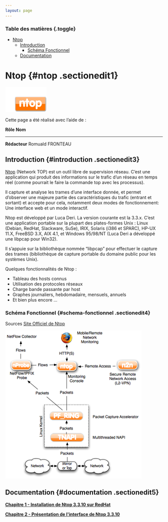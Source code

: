 ```yaml
---
layout: page
---
```


### Table des matières {.toggle}

-   [Ntop](start.html#ntop)
    -   [Introduction](start.html#introduction)
        -   [Schéma Fonctionnel](start.html#schema-fonctionnel)
    -   [Documentation](start.html#documentation)

Ntop {#ntop .sectionedit1}
====

[![](../../../../assets/media/supervision/ntop_logo.png)](../../../../_detail/supervision/ntop_logo.png@id=supervision%253Antop%253Astart.html "supervision:ntop_logo.png")

Cette page a été réalisé avec l’aide de :

  **Rôle**        **Nom**
  --------------- ------------------
  **Rédacteur**   Romuald FRONTEAU

Introduction {#introduction .sectionedit3}
------------

[Ntop](http://www.ntop.org "http://www.ntop.org") (Network TOP) est un
outil libre de supervision réseau. C’est une application qui produit des
informations sur le trafic d’un réseau en temps réel (comme pourrait le
faire la commande top avec les processus).

Il capture et analyse les trames d’une interface donnée, et permet
d’observer une majeure partie des caractéristiques du trafic (entrant et
sortant) et accepte pour cela, notamment deux modes de fonctionnement:
Une interface web et un mode interactif.

Ntop est développé par Luca Deri. La version courante est la 3.3.x.
C’est une application portable sur la plupart des plates-formes Unix :
Linux (Debian, RedHat, Slackware, SuSe), IRIX, Solaris (i386 et SPARC),
HP-UX 11.X, FreeBSD 3.X, AIX 4.1, et Windows 95/98/NT (Luca Deri a
développé une libpcap pour Win32).

Il s’appuie sur la bibliothèque nommée “libpcap” pour effectuer le
capture des trames (bibliothèque de capture portable du domaine public
pour les systèmes Unix).

Quelques fonctionnalités de Ntop :

-   Tableau des hosts connus
-   Utilisation des protocoles réseaux
-   Charge bande passante par host
-   Graphes journaliers, hebdomadaire, mensuels, annuels
-   Et bien plus encore …

### Schéma Fonctionnel {#schema-fonctionnel .sectionedit4}

Sources [Site Officiel de
Ntop](http://www.ntop.org "http://www.ntop.org")

[![](../../../../assets/media/supervision/ntop/ntop_world.png)](../../../../_detail/supervision/ntop/ntop_world.png@id=supervision%253Antop%253Astart.html "supervision:ntop:ntop_world.png")

Documentation {#documentation .sectionedit5}
-------------

**[Chapitre 1 - Installation de Ntop 3.3.10 sur
RedHat](../../../../supervision/ntop/ntop-install-redhat.html "supervision:ntop:ntop-install-redhat")**

**[Chapitre 2 - Présentation de l'interface de Ntop
3.3.10](../../../../supervision/ntop/ntop-interface-web.html "supervision:ntop:ntop-interface-web")**

